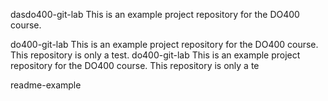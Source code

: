 dasdo400-git-lab
This is an example project repository for the DO400 course.


 do400-git-lab
This is an example project repository for the DO400 course.
This repository is only a test. do400-git-lab
This is an example project repository for the DO400 course.
This repository is only a te


readme-example
